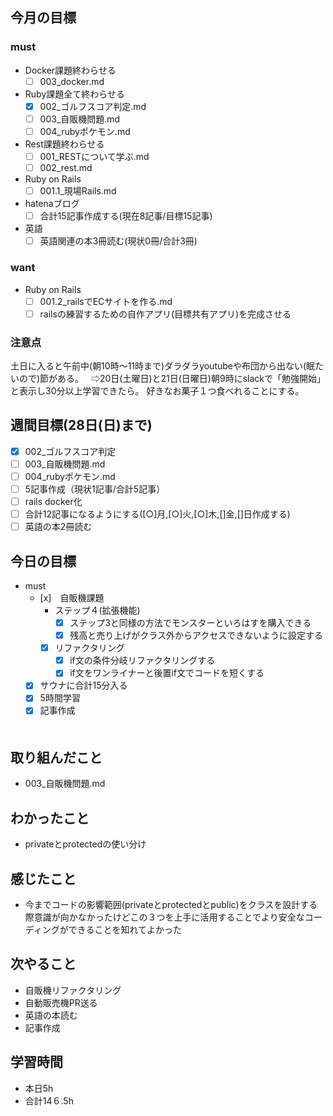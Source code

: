 ## 今月の目標
### must
  - Docker課題終わらせる
    - [ ]  003_docker.md
  - Ruby課題全て終わらせる
    - [x] 002_ゴルフスコア判定.md
    - [ ] 003_自販機問題.md
    - [ ] 004_rubyポケモン.md
  - Rest課題終わらせる
    - [ ] 001_RESTについて学ぶ.md
    - [ ] 002_rest.md
  - Ruby on Rails
    - [ ] 001.1_現場Rails.md
  - hatenaブログ
    - [ ]  合計15記事作成する(現在8記事/目標15記事)
  - 英語
    - [ ]  英語関連の本3冊読む(現状0冊/合計3冊)
### want
  - Ruby on Rails
    - [ ]  001.2_railsでECサイトを作る.md
    - [ ]  railsの練習するための自作アプリ(目標共有アプリ)を完成させる

   ### 注意点
土日に入ると午前中(朝10時〜11時まで)ダラダラyoutubeや布団から出ない(眠たいので)節がある。  
⇨20日(土曜日)と21日(日曜日)朝9時にslackで「勉強開始」と表示し30分以上学習できたら。
好きなお菓子１つ食べれることにする。




## 週間目標(28日(日)まで)
  - [x] 002_ゴルフスコア判定
  - [ ] 003_自販機問題.md
  - [ ] 004_rubyポケモン.md
  - [ ] 5記事作成（現状1記事/合計5記事）
  - [ ] rails docker化
  - [ ] 合計12記事になるようにする([○]月,[○]火,[○]木,[]金,[]日作成する)
  - [ ] 英語の本2冊読む

## 今日の目標
- must
  - [x]　自販機課題
    - ステップ４(拡張機能)
      - [x] ステップ3と同様の方法でモンスターといろはすを購入できる
      - [x] 残高と売り上げがクラス外からアクセスできないように設定する
    - [x] リファクタリング
      - [x] if文の条件分岐リファクタリングする
      - [x] if文をワンライナーと後置if文でコードを短くする
  - [x] サウナに合計15分入る
  - [x] 5時間学習
  - [x] 記事作成

  　　
## 取り組んだこと
- 003_自販機問題.md
## わかったこと
- privateとprotectedの使い分け
## 感じたこと
- 今までコードの影響範囲(privateとprotectedとpublic)をクラスを設計する際意識が向かなかったけどこの３つを上手に活用することでより安全なコーディングができることを知れてよかった
## 次やること
- 自販機リファクタリング
- 自動販売機PR送る
- 英語の本読む
- 記事作成


## 学習時間
- 本日5h
- 合計14６.5h

